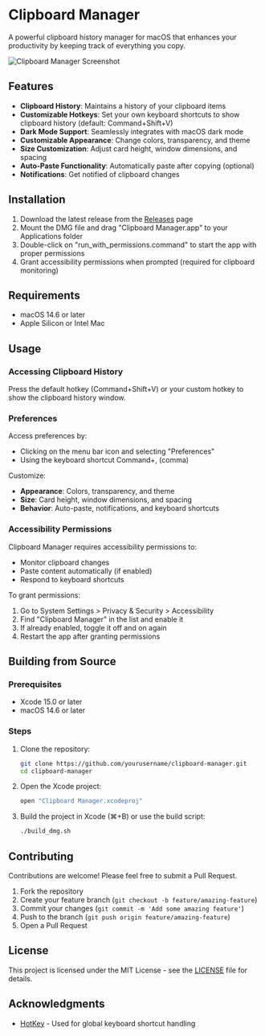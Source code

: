 # Clipboard Manager

A powerful clipboard history manager for macOS that enhances your productivity by keeping track of everything you copy.

![Clipboard Manager Screenshot](screenshots/clipboard_manager.png)

## Features

- **Clipboard History**: Maintains a history of your clipboard items
- **Customizable Hotkeys**: Set your own keyboard shortcuts to show clipboard history (default: Command+Shift+V)
- **Dark Mode Support**: Seamlessly integrates with macOS dark mode
- **Customizable Appearance**: Change colors, transparency, and theme
- **Size Customization**: Adjust card height, window dimensions, and spacing
- **Auto-Paste Functionality**: Automatically paste after copying (optional)
- **Notifications**: Get notified of clipboard changes

## Installation

1. Download the latest release from the [Releases](https://github.com/yourusername/clipboard-manager/releases) page
2. Mount the DMG file and drag "Clipboard Manager.app" to your Applications folder
3. Double-click on "run_with_permissions.command" to start the app with proper permissions
4. Grant accessibility permissions when prompted (required for clipboard monitoring)

## Requirements

- macOS 14.6 or later
- Apple Silicon or Intel Mac

## Usage

### Accessing Clipboard History

Press the default hotkey (Command+Shift+V) or your custom hotkey to show the clipboard history window.

### Preferences

Access preferences by:

- Clicking on the menu bar icon and selecting "Preferences"
- Using the keyboard shortcut Command+, (comma)

Customize:

- **Appearance**: Colors, transparency, and theme
- **Size**: Card height, window dimensions, and spacing
- **Behavior**: Auto-paste, notifications, and keyboard shortcuts

### Accessibility Permissions

Clipboard Manager requires accessibility permissions to:

- Monitor clipboard changes
- Paste content automatically (if enabled)
- Respond to keyboard shortcuts

To grant permissions:

1. Go to System Settings > Privacy & Security > Accessibility
2. Find "Clipboard Manager" in the list and enable it
3. If already enabled, toggle it off and on again
4. Restart the app after granting permissions

## Building from Source

### Prerequisites

- Xcode 15.0 or later
- macOS 14.6 or later

### Steps

1. Clone the repository:

   ```bash
   git clone https://github.com/yourusername/clipboard-manager.git
   cd clipboard-manager
   ```

2. Open the Xcode project:

   ```bash
   open "Clipboard Manager.xcodeproj"
   ```

3. Build the project in Xcode (⌘+B) or use the build script:
   ```bash
   ./build_dmg.sh
   ```

## Contributing

Contributions are welcome! Please feel free to submit a Pull Request.

1. Fork the repository
2. Create your feature branch (`git checkout -b feature/amazing-feature`)
3. Commit your changes (`git commit -m 'Add some amazing feature'`)
4. Push to the branch (`git push origin feature/amazing-feature`)
5. Open a Pull Request

## License

This project is licensed under the MIT License - see the [LICENSE](LICENSE) file for details.

## Acknowledgments

- [HotKey](https://github.com/soffes/HotKey) - Used for global keyboard shortcut handling
